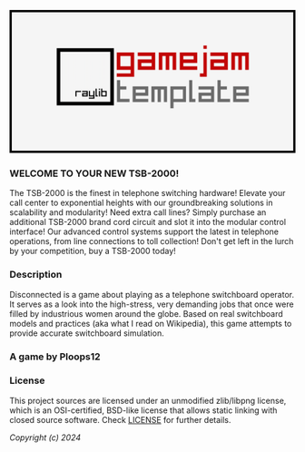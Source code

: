 ![DISCONNECTED](splash.png "DISCONNECTED")

### WELCOME TO YOUR NEW TSB-2000!

The TSB-2000 is the finest in telephone switching hardware!  Elevate your call center to exponential heights with our groundbreaking solutions in scalability and modularity!  Need extra call lines?  Simply purchase an additional TSB-2000 brand cord circuit and slot it into the modular control interface!  Our advanced control systems support the latest in telephone operations, from line connections to toll collection!  Don't get left in the lurch by your competition, buy a TSB-2000 today!

### Description

Disconnected is a game about playing as a telephone switchboard operator.  It serves as a look into the high-stress, very demanding jobs that once were filled by industrious women around the globe.  Based on real switchboard models and practices (aka what I read on Wikipedia), this game attempts to provide accurate switchboard simulation.

### A game by Ploops12

### License

This project sources are licensed under an unmodified zlib/libpng license, which is an OSI-certified, BSD-like license that allows static linking with closed source software. Check [LICENSE](LICENSE) for further details.

*Copyright (c) 2024*

